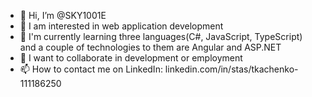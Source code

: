- 👋 Hi, I’m @SKY1001E
- 👀 I am interested in web application development 
- 🌱 I'm currently learning three languages(C#, JavaScript, TypeScript) and a couple of technologies to them are Angular and ASP.NET
- 💞️ I want to collaborate in development or employment
- 📫 How to contact me on LinkedIn: linkedin.com/in/stas/tkachenko-111186250

<!---
SKY1001E/SKY1001E is a ✨ special ✨ repository because its `README.md` (this file) appears on your GitHub profile.
You can click the Preview link to take a look at your changes.
--->
